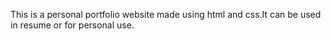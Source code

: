 This is a personal portfolio website made using html and css.It can be used in resume or for personal use.
